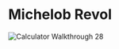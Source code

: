 # Michelob Revol

<img src='https://media1.giphy.com/media/hauZ2q4YZNqUtcET3q/giphy.gif' title='Calculator Walkthrough' width='' alt='Calculator Walkthrough' />
28
​